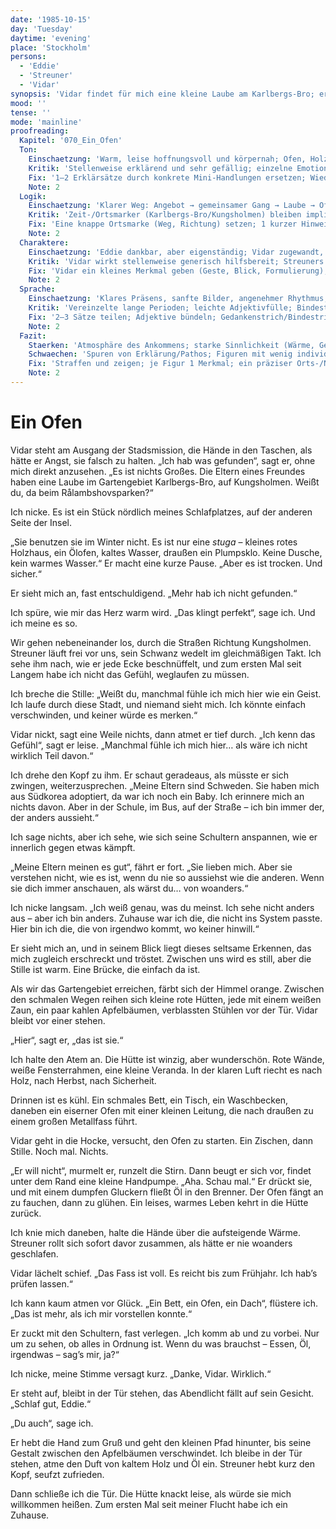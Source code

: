 ```yaml
---
date: '1985-10-15'
day: 'Tuesday'
daytime: 'evening'
place: 'Stockholm'
persons:
  - 'Eddie'
  - 'Streuner'
  - 'Vidar'
synopsis: 'Vidar findet für mich eine kleine Laube am Karlbergs‑Bro; er weckt den Ölofen zum Leben, und zum ersten Mal seit meiner Flucht haben Streuner und ich ein warmes Dach – fast so etwas wie Zuhause.'
mood: ''
tense: ''
mode: 'mainline'
proofreading:
  Kapitel: '070_Ein_Ofen'
  Ton:
    Einschaetzung: 'Warm, leise hoffnungsvoll und körpernah; Ofen, Holzgeruch und Abendlicht tragen den Ankunftsmoment.'
    Kritik: 'Stellenweise erklärend und sehr gefällig; einzelne Emotionen doppeln sich; Pathos droht kurz am Schluss.'
    Fix: '1–2 Erklärsätze durch konkrete Mini-Handlungen ersetzen; Wiederholungen straffen; das Schlussbild einen Hauch nüchterner setzen.'
    Note: 2
  Logik:
    Einschaetzung: 'Klarer Weg: Angebot → gemeinsamer Gang → Laube → Ofen funktioniert → Abschied → Ankommen.'
    Kritik: 'Zeit-/Ortsmarker (Karlbergs‑Bro/Kungsholmen) bleiben implizit; praktische Fragen (Wasser, Regeln) nur angerissen.'
    Fix: 'Eine knappe Ortsmarke (Weg, Richtung) setzen; 1 kurzer Hinweis zur Nutzung (Schlüssel/Erlaubnis/Wasserstelle) genügt.'
    Note: 2
  Charaktere:
    Einschaetzung: 'Eddie dankbar, aber eigenständig; Vidar zugewandt, behutsam; Streuner als ruhiger Spiegel der Sicherheit.'
    Kritik: 'Vidar wirkt stellenweise generisch hilfsbereit; Streuners Individualität bleibt auf „rollt sich zusammen“ beschränkt.'
    Fix: 'Vidar ein kleines Merkmal geben (Geste, Blick, Formulierung); Streuner 1 prägnantes Verhalten (Seufzer, Krallengeräusch) schenken.'
    Note: 2
  Sprache:
    Einschaetzung: 'Klares Präsens, sanfte Bilder, angenehmer Rhythmus; sinnliche Details funktionieren.'
    Kritik: 'Vereinzelte lange Perioden; leichte Adjektivfülle; Bindestriche/Striche uneinheitlich.'
    Fix: '2–3 Sätze teilen; Adjektive bündeln; Gedankenstrich/Bindestrich konsistent (z. B. Karlbergs‑Bro, Ölofen).'
    Note: 2
  Fazit:
    Staerken: 'Atmosphäre des Ankommens; starke Sinnlichkeit (Wärme, Geruch, Licht); glaubwürdige, stille Fürsorge.'
    Schwaechen: 'Spuren von Erklärung/Pathos; Figuren mit wenig individuellen Merkmalen; Ortraum leicht vage.'
    Fix: 'Straffen und zeigen; je Figur 1 Merkmal; ein präziser Orts-/Nutzungsmarker.'
    Note: 2
---
```


# Ein Ofen

Vidar steht am Ausgang der Stadsmission, die Hände in den Taschen, als hätte er
Angst, sie falsch zu halten. „Ich hab was gefunden“, sagt er, ohne mich direkt
anzusehen. „Es ist nichts Großes. Die Eltern eines Freundes haben eine Laube im
Gartengebiet Karlbergs-Bro, auf Kungsholmen. Weißt du, da beim
Rålambshovsparken?“

Ich nicke. Es ist ein Stück nördlich meines Schlafplatzes, auf der anderen Seite
der Insel.

„Sie benutzen sie im Winter nicht. Es ist nur eine *stuga* – kleines rotes
Holzhaus, ein Ölofen, kaltes Wasser, draußen ein Plumpsklo. Keine Dusche, kein
warmes Wasser.“ Er macht eine kurze Pause. „Aber es ist trocken. Und sicher.“

Er sieht mich an, fast entschuldigend. „Mehr hab ich nicht gefunden.“

Ich spüre, wie mir das Herz warm wird. „Das klingt perfekt“, sage ich. Und ich
meine es so.

Wir gehen nebeneinander los, durch die Straßen Richtung Kungsholmen. Streuner
läuft frei vor uns, sein Schwanz wedelt im gleichmäßigen Takt. Ich sehe ihm
nach, wie er jede Ecke beschnüffelt, und zum ersten Mal seit Langem habe ich
nicht das Gefühl, weglaufen zu müssen.

Ich breche die Stille: „Weißt du, manchmal fühle ich mich hier wie ein Geist.
Ich laufe durch diese Stadt, und niemand sieht mich. Ich könnte einfach
verschwinden, und keiner würde es merken.“

Vidar nickt, sagt eine Weile nichts, dann atmet er tief durch. „Ich kenn das
Gefühl“, sagt er leise. „Manchmal fühle ich mich hier… als wäre ich nicht
wirklich Teil davon.“

Ich drehe den Kopf zu ihm. Er schaut geradeaus, als müsste er sich zwingen,
weiterzusprechen. „Meine Eltern sind Schweden. Sie haben mich aus Südkorea
adoptiert, da war ich noch ein Baby. Ich erinnere mich an nichts davon. Aber in
der Schule, im Bus, auf der Straße – ich bin immer der, der anders aussieht.“

Ich sage nichts, aber ich sehe, wie sich seine Schultern anspannen, wie er
innerlich gegen etwas kämpft.

„Meine Eltern meinen es gut“, fährt er fort. „Sie lieben mich. Aber sie
verstehen nicht, wie es ist, wenn du nie so aussiehst wie die anderen. Wenn sie
dich immer anschauen, als wärst du… von woanders.“

Ich nicke langsam. „Ich weiß genau, was du meinst. Ich sehe nicht anders aus –
aber ich bin anders. Zuhause war ich die, die nicht ins System passte. Hier bin
ich die, die von irgendwo kommt, wo keiner hinwill.“

Er sieht mich an, und in seinem Blick liegt dieses seltsame Erkennen, das mich
zugleich erschreckt und tröstet. Zwischen uns wird es still, aber die Stille ist
warm. Eine Brücke, die einfach da ist.

Als wir das Gartengebiet erreichen, färbt sich der Himmel orange. Zwischen den
schmalen Wegen reihen sich kleine rote Hütten, jede mit einem weißen Zaun, ein
paar kahlen Apfelbäumen, verblassten Stühlen vor der Tür. Vidar bleibt vor einer
stehen.

„Hier“, sagt er, „das ist sie.“

Ich halte den Atem an. Die Hütte ist winzig, aber wunderschön. Rote Wände, weiße
Fensterrahmen, eine kleine Veranda. In der klaren Luft riecht es nach Holz, nach
Herbst, nach Sicherheit.

Drinnen ist es kühl. Ein schmales Bett, ein Tisch, ein Waschbecken, daneben ein
eiserner Ofen mit einer kleinen Leitung, die nach draußen zu einem großen Metallfass führt.

Vidar geht in die Hocke, versucht, den Ofen zu starten. Ein Zischen, dann
Stille. Noch mal. Nichts.

„Er will nicht“, murmelt er, runzelt die Stirn. Dann beugt er sich vor, findet
unter dem Rand eine kleine Handpumpe. „Aha. Schau mal.“ Er drückt sie, und mit
einem dumpfen Gluckern fließt Öl in den Brenner. Der Ofen fängt an zu fauchen,
dann zu glühen. Ein leises, warmes Leben kehrt in die Hütte zurück.

Ich knie mich daneben, halte die Hände über die aufsteigende Wärme. Streuner
rollt sich sofort davor zusammen, als hätte er nie woanders geschlafen.

Vidar lächelt schief. „Das Fass ist voll. Es reicht bis zum Frühjahr. Ich hab’s
prüfen lassen.“

Ich kann kaum atmen vor Glück. „Ein Bett, ein Ofen, ein Dach“, flüstere ich.
„Das ist mehr, als ich mir vorstellen konnte.“

Er zuckt mit den Schultern, fast verlegen. „Ich komm ab und zu vorbei. Nur um zu
sehen, ob alles in Ordnung ist. Wenn du was brauchst – Essen, Öl, irgendwas –
sag’s mir, ja?“

Ich nicke, meine Stimme versagt kurz. „Danke, Vidar. Wirklich.“

Er steht auf, bleibt in der Tür stehen, das Abendlicht fällt auf sein Gesicht.
„Schlaf gut, Eddie.“

„Du auch“, sage ich.

Er hebt die Hand zum Gruß und geht den kleinen Pfad hinunter, bis seine Gestalt
zwischen den Apfelbäumen verschwindet. Ich bleibe in der Tür stehen, atme den
Duft von kaltem Holz und Öl ein. Streuner hebt kurz den Kopf, seufzt zufrieden.

Dann schließe ich die Tür. Die Hütte knackt leise, als würde sie mich willkommen
heißen. Zum ersten Mal seit meiner Flucht habe ich ein Zuhause.
